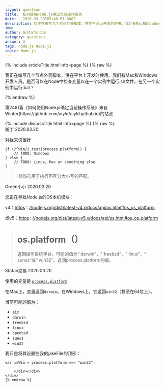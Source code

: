 ```yaml
---
layout: question
title:  如何使用Node.js确定当前操作系统
date:   2020-03-20T05:46:51.000Z
description: 我正在编写几个节点外壳脚本，供在平台上开发时使用。我们有Mac和Windows开发人员。是否可以在Node中检查变量以在一个实例中运行.sh文件，在另一个...
img: 
author: 乐StafanJim
category: question
answer: 3
tags: node.js Node.js
topic: Node.js
---
```

<div class="article-root">
  <div class="article">
    {% include articleTitle.html info=page %}
    {% raw %}
    <div class="article-content"><p><font style="vertical-align: inherit;"><font style="vertical-align: inherit;">我正在编写几个节点外壳脚本，供在平台上开发时使用。</font><font style="vertical-align: inherit;">我们有Mac和Windows开发人员。</font><font style="vertical-align: inherit;">是否可以在Node中检查变量以在一个实例中运行.sh文件，在另一个实例中运行.bat？</font></font></p></div>
    {% endraw %}
  </div>
  <p class="winter_mark">第2491篇《如何使用Node.js确定当前操作系统》来自Winter(https://github.com/aiyld/aiyld.github.io)的站点</p>
  <div class="discuss-wrapper">
    {% include discussTitle.html info=page %}
    {% raw %}
    <div class="discuss-list">
    <div class="discuss-item">
        <div class="discuss-parent">
          <div class="discuss-meta">
            <span class="discuss-user">斯丁</span>
            <span class="discuss-time">2020.03.20</span>
          </div>
          <div class="discuss-comment"><p><font style="vertical-align: inherit;"><font style="vertical-align: inherit;">对我来说很好</font></font></p>

<pre><code>if (/^win/i.test(process.platform)) {<font></font>
    // TODO: Windows<font></font>
} else {<font></font>
    // TODO: Linux, Mac or something else<font></font>
}<font></font>
</code></pre>

<blockquote>
  <p><font style="vertical-align: inherit;"><font style="vertical-align: inherit;">i修饰符用于执行不区分大小写的匹配。</font></font></p>
</blockquote></div>
        </div></div><div class="discuss-item">
        <div class="discuss-parent">
          <div class="discuss-meta">
            <span class="discuss-user">Green小小</span>
            <span class="discuss-time">2020.03.20</span>
          </div>
          <div class="discuss-comment"><p><font style="vertical-align: inherit;"><font style="vertical-align: inherit;">您正在寻找Node.js的OS本机模块：</font></font></p>

<p><font style="vertical-align: inherit;"><font style="vertical-align: inherit;">v4：</font><a href="https://nodejs.org/dist/latest-v4.x/docs/api/os.html#os_os_platform" rel="noreferrer"><font style="vertical-align: inherit;">https</font></a><font style="vertical-align: inherit;">：</font></font><a href="https://nodejs.org/dist/latest-v4.x/docs/api/os.html#os_os_platform" rel="noreferrer"><font style="vertical-align: inherit;"><font style="vertical-align: inherit;">//nodejs.org/dist/latest-v4.x/docs/api/os.html#os_os_platform</font></font></a></p>

<p><font style="vertical-align: inherit;"><font style="vertical-align: inherit;">或v5：</font><a href="https://nodejs.org/dist/latest-v5.x/docs/api/os.html#os_os_platform" rel="noreferrer"><font style="vertical-align: inherit;">https</font></a><font style="vertical-align: inherit;"> : </font></font><a href="https://nodejs.org/dist/latest-v5.x/docs/api/os.html#os_os_platform" rel="noreferrer"><font style="vertical-align: inherit;"><font style="vertical-align: inherit;">//nodejs.org/dist/latest-v5.x/docs/api/os.html#os_os_platform</font></font></a></p>

<blockquote>
  <h1><font style="vertical-align: inherit;"><font style="vertical-align: inherit;">os.platform（）</font></font></h1>
  
  <p><font style="vertical-align: inherit;"><font style="vertical-align: inherit;">返回操作系统平台。</font><font style="vertical-align: inherit;">可能的值为“ darwin”，“ freebsd”，“ linux”，“ sunos”或“ win32”。</font><font style="vertical-align: inherit;">返回process.platform的值。</font></font></p>
</blockquote></div>
        </div></div><div class="discuss-item">
        <div class="discuss-parent">
          <div class="discuss-meta">
            <span class="discuss-user">Stafan路易</span>
            <span class="discuss-time">2020.03.20</span>
          </div>
          <div class="discuss-comment"><p><font style="vertical-align: inherit;"><font style="vertical-align: inherit;">使用的变量是 </font></font><a href="http://nodejs.org/api/process.html#process_process_platform" rel="noreferrer"><code>process.platform</code></a></p>

<p><font style="vertical-align: inherit;"><font style="vertical-align: inherit;">在Mac上，变量返回</font></font><code>darwin</code><font style="vertical-align: inherit;"><font style="vertical-align: inherit;">。</font><font style="vertical-align: inherit;">在Windows上，它返回</font></font><code>win32</code><font style="vertical-align: inherit;"><font style="vertical-align: inherit;">（甚至在64位上）。</font></font></p>

<p><a href="https://nodejs.org/api/process.html#process_process_platform" rel="noreferrer"><font style="vertical-align: inherit;"><font style="vertical-align: inherit;">当前可能的值为</font></font></a><font style="vertical-align: inherit;"><font style="vertical-align: inherit;">：</font></font></p>

<ul>
<li><code>aix</code></li>
<li><code>darwin</code></li>
<li><code>freebsd</code></li>
<li><code>linux</code></li>
<li><code>openbsd</code></li>
<li><code>sunos</code></li>
<li><code>win32</code></li>
</ul>

<p><font style="vertical-align: inherit;"><font style="vertical-align: inherit;">我只是将其设置在我的jakeFile的顶部：</font></font></p>

<pre><code>var isWin = process.platform === "win32";
</code></pre></div>
        </div></div>
    </div>
    {% endraw %}
  </div>
<div>
